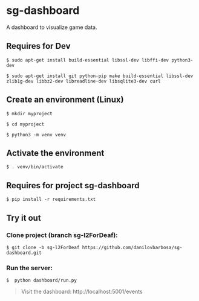 # sg-dashboard
A dashboard to visualize game data.

## Requires for Dev

```
$ sudo apt-get install build-essential libssl-dev libffi-dev python3-dev 

$ sudo apt-get install git python-pip make build-essential libssl-dev zlib1g-dev libbz2-dev libreadline-dev libsqlite3-dev curl
```

## Create an environment (Linux)

```
$ mkdir myproject

$ cd myproject

$ python3 -m venv venv
```

## Activate the environment

``` $ . venv/bin/activate ```

## Requires for project sg-dashboard

``` $ pip install -r requirements.txt ``` 

## Try it out

###  Clone project (branch sg-l2ForDeaf):

``` $ git clone -b sg-l2ForDeaf https://github.com/danilovbarbosa/sg-dashboard.git ``` 
 
### Run the server:

``` $  python dashboard/run.py ``` 

> Visit the dashboard: http://localhost:5001/events

